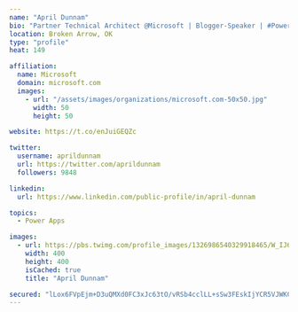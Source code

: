 ```yaml
---
name: "April Dunnam"
bio: "Partner Technical Architect @Microsoft | Blogger-Speaker | #PowerApps, #PowerAutomate, #Office365, #SharePoint | #WIT | #Karaoke Queen"
location: Broken Arrow, OK
type: "profile"
heat: 149

affiliation:
  name: Microsoft
  domain: microsoft.com
  images:
    - url: "/assets/images/organizations/microsoft.com-50x50.jpg"
      width: 50
      height: 50

website: https://t.co/enJuiGEQZc

twitter:
  username: aprildunnam
  url: https://twitter.com/aprildunnam
  followers: 9848

linkedin:
  url: https://www.linkedin.com/public-profile/in/april-dunnam

topics:
  - Power Apps

images:
  - url: https://pbs.twimg.com/profile_images/1326986540329918465/W_IJ6Ih2_400x400.jpg
    width: 400
    height: 400
    isCached: true
    title: "April Dunnam"

secured: "lLox6FVpEjm+D3uQMXd0FC3xJc63tO/vRSb4cclLL+sSw3FEskIjYCR5VJWKCQI8FJP+2B7a6aYSuK2UD3dQMHXf2eV3br/AI2xiKfZtsgXDwdJ0NLPnxqVJtiAQSYS2a+dK/UvjoWAafjRivdrcIRHJRpTvYUyBt6am/a1hQzW9UDOiZSvCAItYo2G8wVYysai3kG/gsxMzDXuD+uV+fDYeoICjZwt/mfqItWKbpywBTAKKYQHrITE19dtr17URGEYXda2IDg+wYTHlnTFdChd+kCAhAfiJy60eZ+S2AhLA0pKx9srR9YajfO2SF6/B9YKsokH6nOgJKVlt1sgG+6yE3cPmfgHwYn3VOqFIzJvGTKivY4IucSqRzPdlRk5G2EZrfJY5znZtz3G+5m36QQQh+Ri2ARVAH48UqtkSaUY=;RvU/g9EZEPZf2GRDtnYK4Q=="
---
```


